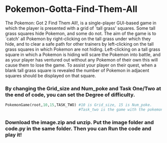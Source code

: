# Pokemon-Gotta-Find-Them-All
The Pokemon: Got 2 Find Them All!, is a single-player GUI-based
game in which the player is presented with a grid of \`tall grass\' squares. Some tall grass squares
hide Pokemon, and some do not. The aim of the game is to `catch' all Pokemon by right-clicking
on the tall grass under which they hide, and to clear a safe path for other trainers by left-clicking
on the tall grass squares in which Pokemon are not hiding. Left-clicking on a tall grass square in
which a Pokemon is hiding will scare the Pokemon into battle, and as your player has ventured out
without any Pokemon of their own this will cause them to lose the game. To assist your player on
their quest, when a blank tall grass square is revealed the number of Pokemon in adjacent squares
should be displayed on that square.

### By changing the Grid_size and Num_poke and Task One/Two at the end of code, you can set the Degree of difficulty. 
```python
PokemonGame(root,10,15,TASK_TWO) #10 is Grid_size, 15 is Num_poke.
                                 #Task_two is the game with the pokemon image, Task_one is the basis idea of this game. 
```
### Download the image.zip and unzip. Put the image folder and code.py in the same folder. Then you can Run the code and play it! 
